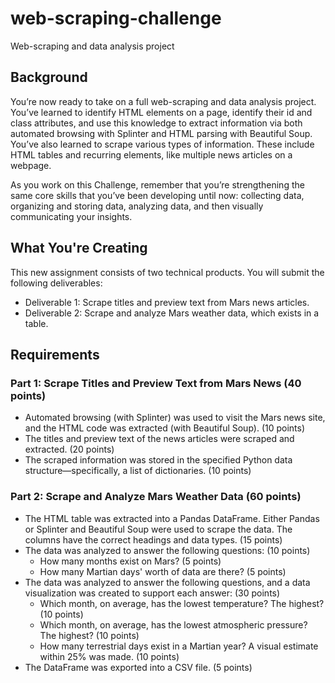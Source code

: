 # web-scraping-challenge
Web-scraping and data analysis project


## Background
You’re now ready to take on a full web-scraping and data analysis project. You’ve learned to identify HTML elements on a page, identify their id and class attributes, and use this knowledge to extract information via both automated browsing with Splinter and HTML parsing with Beautiful Soup. You’ve also learned to scrape various types of information. These include HTML tables and recurring elements, like multiple news articles on a webpage.

As you work on this Challenge, remember that you’re strengthening the same core skills that you’ve been developing until now: collecting data, organizing and storing data, analyzing data, and then visually communicating your insights.

## What You're Creating
This new assignment consists of two technical products. You will submit the following deliverables:
- Deliverable 1: Scrape titles and preview text from Mars news articles.
- Deliverable 2: Scrape and analyze Mars weather data, which exists in a table.


## Requirements
### Part 1: Scrape Titles and Preview Text from Mars News (40 points)
- Automated browsing (with Splinter) was used to visit the Mars news site, and the HTML code was extracted (with Beautiful Soup). (10 points)
- The titles and preview text of the news articles were scraped and extracted. (20 points)
- The scraped information was stored in the specified Python data structure—specifically, a list of dictionaries. (10 points)

### Part 2: Scrape and Analyze Mars Weather Data (60 points)
- The HTML table was extracted into a Pandas DataFrame. Either Pandas or Splinter and Beautiful Soup were used to scrape the data. The columns have the correct headings and data types. (15 points)
- The data was analyzed to answer the following questions: (10 points)
    - How many months exist on Mars? (5 points)
    - How many Martian days' worth of data are there? (5 points)
- The data was analyzed to answer the following questions, and a data visualization was created to support each answer: (30 points)
    - Which month, on average, has the lowest temperature? The highest? (10 points)
    - Which month, on average, has the lowest atmospheric pressure? The highest? (10 points)
    - How many terrestrial days exist in a Martian year? A visual estimate within 25% was made. (10 points)
- The DataFrame was exported into a CSV file. (5 points)